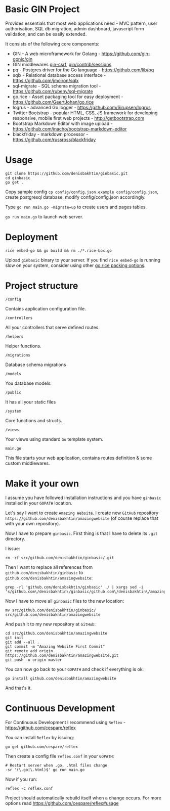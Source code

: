 Basic GIN Project
===============

Provides essentials that most web applications need - MVC pattern, user authorisation, SQL db migration, admin dashboard, javascript form validation, and can be easily extended.

It consists of the following core components:

- GIN - A web microframework for Golang - https://github.com/gin-gonic/gin
- GIN middlewares [gin-csrf](https://github.com/utrack/gin-csrf), [gin/contrib/sessions](https://github.com/gin-gonic/contrib/tree/master/sessions)
- pq - Postgres driver for the Go language - https://github.com/lib/pq
- sqlx - Relational database access interface - https://github.com/jmoiron/sqlx
- sql-migrate - SQL schema migration tool - https://github.com/rubenv/sql-migrate
- go.rice - Asset packaging tool for easy deployment - https://github.com/GeertJohan/go.rice
- logrus - advanced Go logger - https://github.com/Sirupsen/logrus
- Twitter Bootstrap - popular HTML, CSS, JS framework for developing responsive, mobile first web projects - http://getbootstrap.com
- Bootstrap Markdown Editor with image upload - https://github.com/inacho/bootstrap-markdown-editor
- blackfriday - markdown processor - https://github.com/russross/blackfriday 

# Usage
```
git clone https://github.com/denisbakhtin/ginbasic.git
cd ginbasic
go get .
```
Copy sample config `cp config/config.json.example config/config.json`, create postgresql database, modify config/config.json accordingly.

Type `go run main.go -migrate=up` to create users and pages tables.

`go run main.go` to launch web server.

# Deployment
```
rice embed-go && go build && rm ./*.rice-box.go
```
Upload `ginbasic` binary to your server. If you find `rice embed-go` is running slow on your system, consider using other [go.rice packing options](https://github.com/GeertJohan/go.rice#tool-usage).

# Project structure

`/config`

Contains application configuration file.

`/controllers`

All your controllers that serve defined routes.

`/helpers`

Helper functions.

`/migrations`

Database schema migrations

`/models`

You database models.

`/public`

It has all your static files

`/system`

Core functions and structs.

`/views`

Your views using standard `Go` template system.

`main.go`

This file starts your web application, contains routes definition & some custom middlewares.

# Make it your own

I assume you have followed installation instructions and you have `ginbasic` installed in your `GOPATH` location.

Let's say I want to create `Amazing Website`. I create new `GitHub` repository `https://github.com/denisbakhtin/amazingwebsite` (of course replace that with your own repository).

Now I have to prepare `ginbasic`. First thing is that I have to delete its `.git` directory.

I issue:

```
rm -rf src/github.com/denisbakhtin/ginbasic/.git
```

Then I want to replace all references from `github.com/denisbakhtin/ginbasic` to `github.com/denisbakhtin/amazingwebsite`:

```
grep -rl 'github.com/denisbakhtin/ginbasic' ./ | xargs sed -i 's/github.com\/denisbakhtin\/ginbasic/github.com\/denisbakhtin\/amazingwebsite/g'
```

Now I have to move all `ginbasic` files to the new location:

```
mv src/github.com/denisbakhtin/ginbasic/ src/github.com/denisbakhtin/amazingwebsite
```

And push it to my new repository at `GitHub`:

```
cd src/github.com/denisbakhtin/amazingwebsite
git init
git add --all .
git commit -m "Amazing Website First Commit"
git remote add origin https://github.com/denisbakhtin/amazingwebsite.git
git push -u origin master
```

You can now go back to your `GOPATH` and check if everything is ok:

```
go install github.com/denisbakhtin/amazingwebsite
```

And that's it. 

# Continuous Development

For Continuous Development I recommend using `Reflex` - https://github.com/cespare/reflex

You can install `Reflex` by issuing:

```
go get github.com/cespare/reflex
```

Then create a config file `reflex.conf` in your `GOPATH`:

```
# Restart server when .go, .html files change
-sr '(\.go|\.html)$' go run main.go
```

Now if you run:

```
reflex -c reflex.conf
```

Project should automatically rebuild itself when a change occurs. For more options read https://github.com/cespare/reflex#usage

